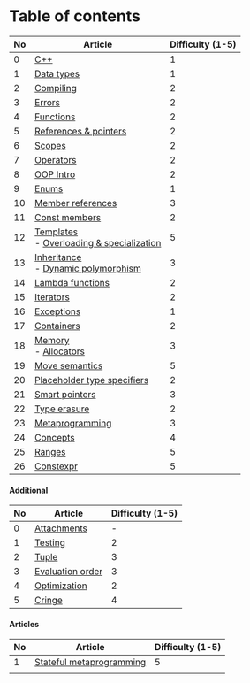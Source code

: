 # Table of contents

| No  | Article                                                                                                | Difficulty (1-5) |
| --- | ------------------------------------------------------------------------------------------------------ | ---------------- |
| 0   | [C++](Basics/CPP.md)                                                                                   | 1                |
| 1   | [Data types](Basics/DataTypes.md)                                                                      | 1                |
| 2   | [Compiling](Basics/Compiling.md)                                                                       | 2                |
| 3   | [Errors](Basics/Errors.md)                                                                             | 2                |
| 4   | [Functions](Basics/Functions.md)                                                                       | 2                |
| 5   | [References & pointers](Basics/ReferencesAndPointers.md)                                               | 2                |
| 6   | [Scopes](Basics/Scopes.md)                                                                             | 2                |
| 7   | [Operators](Basics/Operators.md)                                                                       | 2                |
| 8   | [OOP Intro](OOP/Intro.md)                                                                              | 2                |
| 9   | [Enums](OOP/Enums.md)                                                                                  | 1                |
| 10  | [Member references](OOP/MemberReferences.md)                                                           | 3                |
| 11  | [Const members](OOP/ConstMembers.md)                                                                   | 2                |
| 12  | [Templates](OOP/Templates.md)<br>- [Overloading & specialization](OOP/OverloadingAndSpecialization.md) | 5                |
| 13  | [Inheritance](OOP/Inheritance.md)<br>- [Dynamic polymorphism](OOP/DynamicPolymorphism.md)              | 3                |
| 14  | [Lambda functions](Basics/LambdaFunctions.md)                                                          | 2                |
| 15  | [Iterators](Advanced/Iterators.md)                                                                     | 2                |
| 16  | [Exceptions](Basics/Exceptions.md)                                                                     | 1                |
| 17  | [Containers](Advanced/Containers.md)                                                                   | 2                |
| 18  | [Memory](Advanced/Memory.md)<br>- [Allocators](Advanced/Allocators.md)                                 | 3                |
| 19  | [Move semantics](Advanced/MoveSemantics.md)                                                            | 5                |
| 20  | [Placeholder type specifiers](Advanced/Placeholders.md)                                                | 2                |
| 21  | [Smart pointers](Advanced/SmartPointers.md)                                                            | 3                |
| 22  | [Type erasure](Advanced/TypeErasure.md)                                                                | 2                |
| 23  | [Metaprogramming](Advanced/Metaprogramming.md)                                                         | 3                |
| 24  | [Concepts](Advanced/Concepts.md)                                                                       | 4                |
| 25  | [Ranges](Advanced/Ranges.md)                                                                           | 5                |
| 26  | [Constexpr](Advanced/Constexpr.md)                                                                     | 5                |

#### Additional

| No  | Article                                     | Difficulty (1-5) |
| --- | ------------------------------------------- | ---------------- |
| 0   | [Attachments](Misc/Attachments.md)          | -                |
| 1   | [Testing](Misc/Testing.md)                  | 2                |
| 2   | [Tuple](Misc/Tuple.md)                      | 3                |
| 3   | [Evaluation order](Misc/EvaluationOrder.md) | 3                |
| 4   | [Optimization](Advanced/Optimization.md)    | 2                |
| 5   | [Cringe](Misc/Cringe.md)                    | 4                |

#### Articles

| No  | Article                                                                                         | Difficulty (1-5) |
| --- | ----------------------------------------------------------------------------------------------- | ---------------- |
| 1   | [Stateful metaprogramming](https://mc-deltat.github.io/articles/stateful-metaprogramming-cpp20) | 5                |
|     |                                                                                                 |                  |
